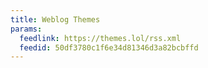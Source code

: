 ```yaml
---
title: Weblog Themes
params:
  feedlink: https://themes.lol/rss.xml
  feedid: 50df3780c1f6e34d81346d3a82bcbffd
---
```

